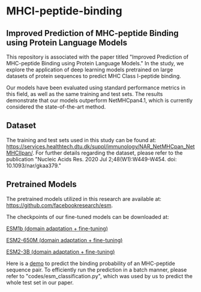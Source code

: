 # MHCI-peptide-binding

## Improved Prediction of MHC-peptide Binding using Protein Language Models
This repository is associated with the paper titled "Improved Prediction of MHC-peptide Binding using Protein Language Models." In the study, we explore the application of deep learning models pretrained on large datasets of protein sequences to predict MHC Class I-peptide binding.

Our models have been evaluated using standard performance metrics in this field, as well as the same training and test sets. The results demonstrate that our models outperform NetMHCpan4.1, which is currently considered the state-of-the-art method.

## Dataset
The training and test sets used in this study can be found at: https://services.healthtech.dtu.dk/suppl/immunology/NAR_NetMHCpan_NetMHCIIpan/. For further details regarding the dataset, please refer to the publication "Nucleic Acids Res. 2020 Jul 2;48(W1):W449-W454. doi: 10.1093/nar/gkaa379."

## Pretrained Models
The pretrained models utilized in this research are available at: https://github.com/facebookresearch/esm. 

The checkpoints of our fine-tuned models can be downloaded at:

[ESM1b (domain adaptation + fine-tuning)](https://drive.google.com/drive/folders/1Vxug83pC3DL7pug24f5UpqRPJqYCbt3K?usp=share_link)

[ESM2-650M (domain adaptation + fine-tuning)](https://drive.google.com/drive/folders/1WYWI3NQzKmzroo1SSrpaV5hDqZhgf7PO?usp=share_link)

[ESM2-3B (domain adaptation + fine-tuning)](https://drive.google.com/drive/folders/1X6hyZFRRJi1rimdoh0_iPn5c9AfbItWd?usp=share_link)

Here is a [demo](https://github.com/noc-lab/MHCI-peptide-binding/blob/main/esm_demo.py) to predict the binding probability of an MHC-peptide sequence pair. To efficiently run the prediction in a batch manner, please refer to "codes/esm_classification.py", which was used by us to predict the whole test set in our paper.
